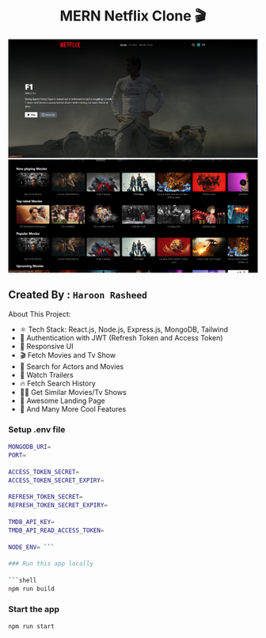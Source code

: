 <h1 align="center">MERN Netflix Clone 🎬</h1>

![Demo App](/frontend/public/Screenshot%202025-08-10%20162815.png)
![Demo App](/frontend/public/ScrollSection.png)

## Created By : `Haroon Rasheed`


About This Project:

-   ⚛️ Tech Stack: React.js, Node.js, Express.js, MongoDB, Tailwind
-   🔐 Authentication with JWT (Refresh Token and Access Token)
-   📱 Responsive UI
-   🎬 Fetch Movies and Tv Show
-   🔎 Search for Actors and Movies
-   🎥 Watch Trailers
-   🔥 Fetch Search History
-   🐱‍👤 Get Similar Movies/Tv Shows
-   💙 Awesome Landing Page
-   🚀 And Many More Cool Features

### Setup .env file

```bash
MONGODB_URI=
PORT= 

ACCESS_TOKEN_SECRET=
ACCESS_TOKEN_SECRET_EXPIRY=

REFRESH_TOKEN_SECRET=
REFRESH_TOKEN_SECRET_EXPIRY=

TMDB_API_KEY=
TMDB_API_READ_ACCESS_TOKEN=

NODE_ENV= ```

### Run this app locally

```shell
npm run build
```

### Start the app

```shell
npm run start
```


